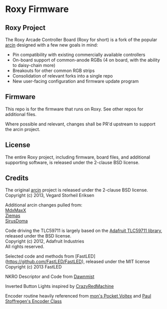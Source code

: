 # Roxy Firmware

## Roxy Project

The Roxy Arcade Controller Board (Roxy for short) is a fork of the popular [arcin](https://cgit.jvnv.net/arcin/) designed with a few new goals in mind:
* Pin compatibility with existing commercially available controllers
* On-board support of common-anode RGBs (4 on board, with the ability to daisy-chain more)
* Breakouts for other common RGB strips
* Consolidation of relevant forks into a single repo
* New user-facing configuration and firmware update program

## Firmware

This repo is for the firmware that runs on Roxy. See other repos for additional files.

Where possible and relevant, changes shall be PR'd upstream to support the arcin project.

## License

The entire Roxy project, including firmware, board files, and additional supporting software, is released under the 2-clause BSD license.

## Credits

The original [arcin](https://cgit.jvnv.net/arcin/) project is released under the 2-clause BSD license.  
Copyright (c) 2013, Vegard Storheil Eriksen

Additional arcin changes pulled from:  
[MdxMaxX](https://github.com/MdXMaxX/arcin)  
[Ziemas](https://github.com/Ziemas/arcin)  
[SirusDoma](https://github.com/SirusDoma/arcin)

Code driving the TLC59711 is largely based on the [Adafruit TLC59711 library](https://github.com/adafruit/Adafruit_TLC59711), released under the BSD license.  
Copyright (c) 2012, Adafruit Industries  
All rights reserved.

Selected code and methods from [FastLED]
(https://github.com/FastLED/FastLED), released under the MIT license  
Copyright (c) 2013 FastLED

NKRO Descriptor and Code from [Dawnmist](https://dawnmist.dreamwidth.org/1250.html)

Inverted Button Lights inspired by [CrazyRedMachine](https://github.com/CrazyRedMachine/UltimatePopnController)

Encoder routine heavily referenced from [mon's Pocket Voltex](https://github.com/mon/PocketVoltex) and [Paul Stoffregen's Encoder Class](https://github.com/PaulStoffregen/Encoder)